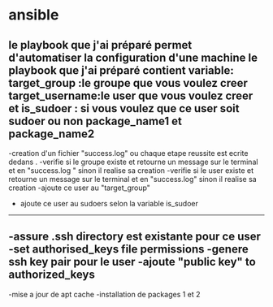 # ansible
le playbook que j'ai préparé  permet d'automatiser la configuration d'une machine
le playbook que j'ai préparé  contient  variable:
target_group :le groupe que vous voulez creer 
target_username:le user que vous voulez creer 
et is_sudoer : si vous voulez que ce user soit sudoer ou non 
package_name1 et package_name2
--------------------------------------- 
-creation d'un fichier "success.log" ou chaque etape reussite est ecrite dedans .
-verifie si le groupe existe et retourne un message sur le terminal et en "success.log "
sinon il realise sa creation 
-verifie si le user existe et retourne un message sur le terminal et en "success.log" 
sinon il realise sa creation
-ajoute ce user au "target_group"
- ajoute ce user au sudoers selon la variable is_sudoer 
--------------------------------------
-assure .ssh directory est existante pour ce user 
-set authorised_keys file permissions 
-genere ssh key pair pour le user 
-ajoute "public key" to authorized_keys 
---------------------------------------
-mise a jour de apt cache 
-installation de packages 1 et 2
